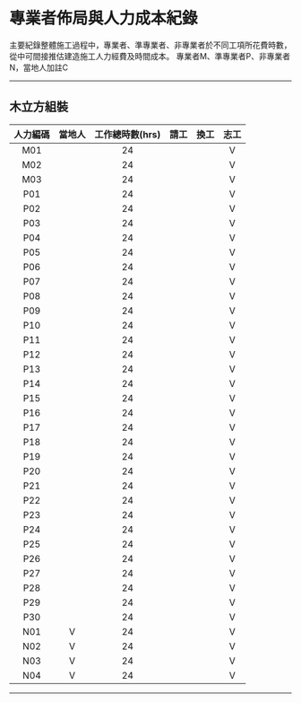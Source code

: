 # 專業者佈局與人力成本紀錄 
主要紀錄整體施工過程中，專業者、準專業者、非專業者於不同工項所花費時數，從中可間接推估建造施工人力經費及時間成本。
專業者M、準專業者P、非專業者N，當地人加註C

***
## 木立方組裝
|人力編碼|當地人|工作總時數(hrs)|請工|換工|志工|
|:-:|:-:|:-:|:-:|:-:|:-:|
|M01 |   |24   |   |   |V   |
|M02 |   |24   |   |   |V   |
|M03 |   |24   |   |   |V   |
|P01 |   |24   |   |   |V   |
|P02 |   |24   |   |   |V   |
|P03 |   |24   |   |   |V   |
|P04 |   |24   |   |   |V   |
|P05 |   |24   |   |   |V   |
|P06 |   |24   |   |   |V   |
|P07 |   |24   |   |   |V   |
|P08 |   |24   |   |   |V   |
|P09 |   |24   |   |   |V   |
|P10 |   |24   |   |   |V   |
|P11 |   |24   |   |   |V   |
|P12 |   |24   |   |   |V   |
|P13 |   |24   |   |   |V   |
|P14 |   |24   |   |   |V   |
|P15 |   |24   |   |   |V   |
|P16 |   |24   |   |   |V   |
|P17 |   |24   |   |   |V   |
|P18 |   |24   |   |   |V   |
|P19 |   |24   |   |   |V   |
|P20 |   |24   |   |   |V   |
|P21 |   |24   |   |   |V   |
|P22 |   |24   |   |   |V   |
|P23 |   |24   |   |   |V   |
|P24 |   |24   |   |   |V   |
|P25 |   |24   |   |   |V   |
|P26 |   |24   |   |   |V   |
|P27 |   |24   |   |   |V   |
|P28 |   |24   |   |   |V   |
|P29 |   |24   |   |   |V   |
|P30 |   |24   |   |   |V   |
|N01 |V  |24   |   |   |V   |
|N02 |V  |24   |   |   |V   |
|N03 |V  |24   |   |   |V   |
|N04 |V  |24   |   |   |V   |
***